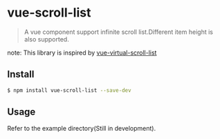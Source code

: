 # vue-scroll-list
> A vue component support infinite scroll list.Different item height is also supported.

note: This library is inspired by [vue-virtual-scroll-list](https://github.com/tangbc/vue-virtual-scroll-list)

## Install

```bash
$ npm install vue-scroll-list --save-dev
```

## Usage
Refer to the example directory(Still in development).